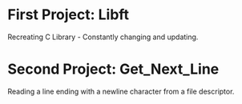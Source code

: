 # First Project: Libft
Recreating C Library - Constantly changing and updating.

# Second Project: Get_Next_Line
Reading a line ending with a newline character from a file descriptor.
